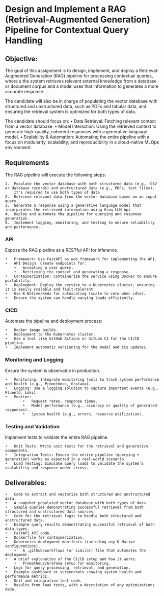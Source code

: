 # Design and Implement a RAG (Retrieval-Augmented Generation) Pipeline for Contextual Query Handling


## Objective:
The goal of this assignment is to design, implement, and deploy a Retrieval-Augmented Generation (RAG) pipeline for processing contextual queries, where a the system retrieves relevant external knowledge from a database or document corpus and a model uses that information to generates a more accurate response.

The candidate will also be in charge of populating the vector database with structured and unstructured data, such as PDFs and tabular data, and ensuring the retrieval system is optimized for both types of data.

The candidate should focus on:
	•	Data Retrieval: Fetching relevant context from a vector database.
	•	Model Interaction: Using the retrieved context to generate high-quality, coherent responses with a generative language model.
	•	Scalability & Automation: Automating the entire pipeline with a focus on modularity, scalability, and reproducibility in a cloud-native MLOps environment.


## Requirements
The RAG pipeline will execute the following steps:

	1.	Populate the vector database with both structured data (e.g., CSV or database records) and unstructured data (e.g., PDFs, text files).
		It's required to use both types of data
	2.	Retrieve relevant data from the vector database based on an input query.
	3.	Generate a response using a generative language model that incorporates the retrieved information using Groq LLM Api
	4.	Deploy and automate the pipeline for querying and response generation.
	5.	Implement logging, monitoring, and testing to ensure reliability and performance.

### API
Expose the RAG pipeline as a RESTful API for inference.

	•	Framework: Use FastAPI as web framework for implementing the API.
	•	API Design: Create endpoints for:
        •	Accepting a user query.
        •	Retrieving the context and generating a response.
	•	Containerization: Containerize the service using Docker to ensure portability.
	•	Deployment: Deploy the service to a Kubernetes cluster, ensuring it is easily scalable and fault-tolerant.
	•	Use K-Native/Keda for autoscaling (scale-to-zero when idle).
	•	Ensure the system can handle varying loads efficiently.

### CICD
Automate the pipeline and deployment process:

    •	Docker image builds.
    •	Deployment to the Kubernetes cluster.
	•	Use a tool like GitHub Actions or GitLab CI for the CI/CD pipeline.
	•	Implement automatic versioning for the model and its updates.

### Monitoring and Logging
Ensure the system is observable in production.

	•	Monitoring: Integrate monitoring tools to track system performance and health (e.g., Prometheus, Grafana).
	•	Logging: Use a logging solution to capture important events (e.g., Fluentd, Loki).
	•	Monitor:
        	•	Request rates, response times.
        	•	Model performance (e.g., accuracy or quality of generated responses).
	        •	System health (e.g., errors, resource utilization).

### Testing and Validation
Implement tests to validate the entire RAG pipeline.

	•	Unit Tests: Write unit tests for the retrieval and generation components.
	•	Integration Tests: Ensure the entire pipeline (querying + generation) works as expected in a real-world scenario.
	•	Load Testing: Simulate query loads to validate the system’s scalability and response under stress.


## Deliverables:
	•	Code to extract and vectorize both structured and unstructured data.
	•	A snapshot populated vector database with both types of data.
	•	Sample queries demonstrating successful retrieval from both structured and unstructured data sources.
	•	Code for the retrieval logic to handle both structured and unstructured data.
	•	Example query results demonstrating successful retrieval of both data types.
	•	FastAPI API code.
	•	Dockerfile for containerization.
	•	Kubernetes deployment manifests (including any K-Native configurations).
    	•	A .github/workflows (or similar) file that automates the deployment.
	•	A brief explanation of the CI/CD setup and how it works.
    	•	Prometheus/Grafana setup for monitoring.
	•	Logs for query processing, retrieval, and generation.
	•	Example dashboard or screenshots showing system health and performance metrics.
	•	Unit and integration test code.
	•	Results from load tests, with a description of any optimizations made.

